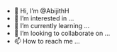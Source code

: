 - 👋 Hi, I’m @AbijithH
- 👀 I’m interested in ...
- 🌱 I’m currently learning ...
- 💞️ I’m looking to collaborate on ...
- 📫 How to reach me ...

<!---
AbijithH/AbijithH is a ✨ special ✨ repository because its `README.md` (this file) appears on your GitHub profile.
You can click the Preview link to take a look at your changes.
--->
